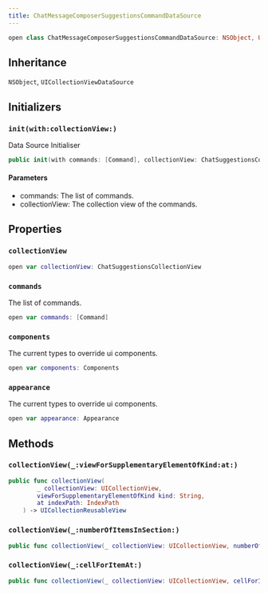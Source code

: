 ```yaml
---
title: ChatMessageComposerSuggestionsCommandDataSource
---
```


``` swift
open class ChatMessageComposerSuggestionsCommandDataSource: NSObject, UICollectionViewDataSource 
```

## Inheritance

`NSObject`, `UICollectionViewDataSource`

## Initializers

### `init(with:collectionView:)`

Data Source Initialiser

``` swift
public init(with commands: [Command], collectionView: ChatSuggestionsCollectionView) 
```

#### Parameters

  - commands: The list of commands.
  - collectionView: The collection view of the commands.

## Properties

### `collectionView`

``` swift
open var collectionView: ChatSuggestionsCollectionView
```

### `commands`

The list of commands.

``` swift
open var commands: [Command]
```

### `components`

The current types to override ui components.

``` swift
open var components: Components 
```

### `appearance`

The current types to override ui components.

``` swift
open var appearance: Appearance 
```

## Methods

### `collectionView(_:viewForSupplementaryElementOfKind:at:)`

``` swift
public func collectionView(
        _ collectionView: UICollectionView,
        viewForSupplementaryElementOfKind kind: String,
        at indexPath: IndexPath
    ) -> UICollectionReusableView 
```

### `collectionView(_:numberOfItemsInSection:)`

``` swift
public func collectionView(_ collectionView: UICollectionView, numberOfItemsInSection section: Int) -> Int 
```

### `collectionView(_:cellForItemAt:)`

``` swift
public func collectionView(_ collectionView: UICollectionView, cellForItemAt indexPath: IndexPath) -> UICollectionViewCell 
```
